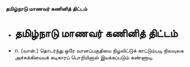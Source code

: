**தமிழ்நாடு மாணவர் கணினித் திட்டம்**
- # தமிழ்நாடு மாணவர் கணினித் திட்டம்
- n. (வான்.) தொடர்ந்து ஒரே வானப்பகுதியை நிழலிட்டுக் காட்டும்படி நிலவுலக அச்சுக்கியையக் கடிகாரப் பொறியினால் இயக்கப்படும் கண்ணாடி.

